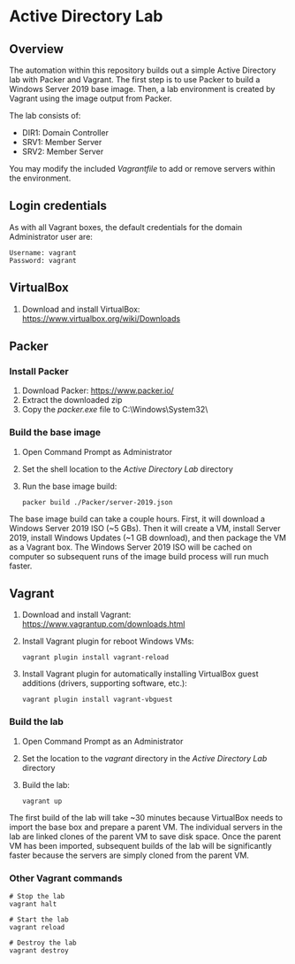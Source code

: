 # Active Directory Lab

## Overview

The automation within this repository builds out a simple Active Directory lab with Packer and Vagrant. The first step is to use Packer to build a Windows Server 2019 base image. Then, a lab environment is created by Vagrant using the image output from Packer.

The lab consists of:
- DIR1: Domain Controller
- SRV1: Member Server
- SRV2: Member Server

You may modify the included *Vagrantfile* to add or remove servers within the environment.

## Login credentials

As with all Vagrant boxes, the default credentials for the domain Administrator user are:

```
Username: vagrant
Password: vagrant
```

## VirtualBox

1. Download and install VirtualBox: https://www.virtualbox.org/wiki/Downloads

## Packer

### Install Packer

1. Download Packer: https://www.packer.io/
2. Extract the downloaded zip
3. Copy the *packer.exe* file to C:\Windows\System32\

### Build the base image

1. Open Command Prompt as Administrator
2. Set the shell location to the *Active Directory Lab* directory
3. Run the base image build:

    ```
    packer build ./Packer/server-2019.json
    ```

The base image build can take a couple hours. First, it will download a Windows Server 2019 ISO (~5 GBs). Then it will create a VM, install Server 2019, install Windows Updates (~1 GB download), and then package the VM as a Vagrant box. The Windows Server 2019 ISO will be cached on computer so subsequent runs of the image build process will run much faster. 

## Vagrant

1. Download and install Vagrant: https://www.vagrantup.com/downloads.html
2. Install Vagrant plugin for reboot Windows VMs:

    ```
    vagrant plugin install vagrant-reload
    ```

3. Install Vagrant plugin for automatically installing VirtualBox guest additions (drivers, supporting software, etc.):

    ```
    vagrant plugin install vagrant-vbguest
    ```

### Build the lab

1. Open Command Prompt as an Administrator
2. Set the location to the *vagrant* directory in the *Active Directory Lab* directory
3. Build the lab:

    ```
    vagrant up
    ```

The first build of the lab will take ~30 minutes because VirtualBox needs to import the base box and prepare a parent VM. The individual servers in the lab are linked clones of the parent VM to save disk space. Once the parent VM has been imported, subsequent builds of the lab will be significantly faster because the servers are simply cloned from the parent VM.

### Other Vagrant commands

```
# Stop the lab
vagrant halt

# Start the lab
vagrant reload

# Destroy the lab
vagrant destroy
```